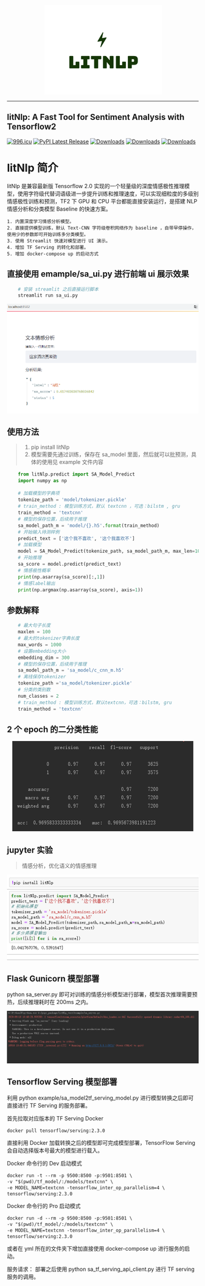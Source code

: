 <div align="center">
  <img src="https://github.com/CarryChang/litNlp/blob/master/pic/logo.png"><br>
</div>

-----------------
## litNlp: A Fast Tool for Sentiment Analysis with Tensorflow2
[![996.icu](https://img.shields.io/badge/link-996.icu-red.svg)](https://996.icu)
[![PyPI Latest Release](https://img.shields.io/pypi/v/litNlp.svg)](https://pypi.org/project/litNlp/)
[![Downloads](https://pepy.tech/badge/litnlp)](https://pepy.tech/project/litnlp)
[![Downloads](https://pepy.tech/badge/litnlp/month)](https://pepy.tech/project/litnlp/month)
[![Downloads](https://pepy.tech/badge/litnlp/week)](https://pepy.tech/project/litnlp/week)


# litNlp 简介

litNlp 是兼容最新版 Tensorflow 2.0 实现的一个轻量级的深度情感极性推理模型，使用字符级代替词语级进一步提升训练和推理速度，可以实现细粒度的多级别情感极性训练和预测，TF2 下 GPU 和 CPU 平台都能直接安装运行，是搭建 NLP 情感分析和分类模型 Baseline 的快速方案。

	1. 内置深度学习情感分析模型。
	2. 直接提供模型训练，默认 Text-CNN 字符级卷积网络作为 baseline ，自带早停操作，使用少的参数即可开始训练多分类模型。
	3. 使用 Streamlit 快速对模型进行 UI 演示。
	4. 增加 TF Serving 的转化和部署。
	5. 增加 docker-compose up 的启动方式


## 直接使用 emample/sa_ui.py 进行前端 ui 展示效果

```python
    # 安装 streamlit 之后直接运行脚本
    streamlit run sa_ui.py
```

<div align=center><img  src="https://github.com/CarryChang/litNlp/blob/master/pic/ui.png"></div>

## 使用方法
> 1. pip install  litNlp
> 2. 模型需要先通过训练，保存在 sa_model 里面，然后就可以批预测，具体的使用见 example 文件内容

```python
	from litNlp.predict import SA_Model_Predict
	import numpy as np
	
	# 加载模型的字典项
	tokenize_path = 'model/tokenizer.pickle'
	# train_method : 模型训练方式，默认 textcnn ，可选：bilstm , gru
	train_method = 'textcnn'
	# 模型的保存位置，后续用于推理
	sa_model_path_m = 'model/{}.h5'.format(train_method)
	# 开始输入待测样例
	predict_text = ['这个我不喜欢', '这个我喜欢不']
	# 加载模型
	model = SA_Model_Predict(tokenize_path, sa_model_path_m, max_len=100)
	# 开始推理
	sa_score = model.predict(predict_text)
	# 情感极性概率
	print(np.asarray(sa_score)[:,1])
	# 情感label输出
	print(np.argmax(np.asarray(sa_score), axis=1))

```

## 参数解释
```python
    # 最大句子长度
    maxlen = 100
    # 最大的tokenizer字典长度
    max_words = 1000
    # 设置embedding大小
    embedding_dim = 300
    # 模型的保存位置，后续用于推理
    sa_model_path_m = 'sa_model/c_cnn_m.h5'
    # 离线保存tokenizer
    tokenize_path ='sa_model/tokenizer.pickle'
    # 分类的类别数
    num_classes = 2
    # train_method : 模型训练方式，默认textcnn，可选：bilstm, gru
    train_method = 'textcnn'
```

## 2 个 epoch 的二分类性能

<div align=center><img  src="https://github.com/CarryChang/litNlp/blob/master/pic/auc_2poch.png"></div>

## jupyter 实验

>  情感分析，优化语义的情感推理
<div align=center><img  src="https://github.com/CarryChang/litNlp/blob/master/pic/tools.png"></div>

## Flask Gunicorn 模型部署
python sa_server.py 即可对训练的情感分析模型进行部署，模型首次推理需要预热，后续推理耗时在 200ms 之内。

<div align=center><img  src="https://github.com/CarryChang/litNlp/blob/master/pic/server.png"></div>

## Tensorflow Serving 模型部署

利用 python example/sa_model2tf_serving_model.py 进行模型转换之后即可直接进行 TF Serving 的服务部署。

首先拉取对应版本的 TF Serving Docker

    docker pull tensorflow/serving:2.3.0
    
直接利用 Docker 加载转换之后的模型即可完成模型部署，TensorFlow Serving 会自动选择版本号最大的模型进行载入。

Docker 命令行的 Dev 启动模式

    docker run -t --rm -p 9500:8500 -p:9501:8501 \
    -v "$(pwd)/tf_model/:/models/textcnn" \
    -e MODEL_NAME=textcnn -tensorflow_inter_op_parallelism=4 \
    tensorflow/serving:2.3.0
 

Docker 命令行的 Pro 启动模式

    docker run -d --rm -p 9500:8500 -p:9501:8501 \
    -v "$(pwd)/tf_model/:/models/textcnn" \
    -e MODEL_NAME=textcnn -tensorflow_inter_op_parallelism=4 \
    tensorflow/serving:2.3.0

或者在 yml 所在的文件夹下增加直接使用 docker-compose up 进行服务的启动。

服务请求： 
部署之后使用 python sa_tf_serving_api_client.py 进行 TF serving 服务的调用。
 
